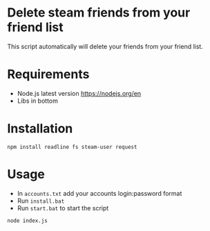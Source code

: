 # Delete steam friends from your friend list
This script automatically will delete your friends from your friend list.


# Requirements
* Node.js latest version https://nodejs.org/en
* Libs in bottom

# Installation
```
npm install readline fs steam-user request
```

# Usage
* In `accounts.txt` add your accounts login:password format
* Run `install.bat`
* Run `start.bat` to start the script
 ```
node index.js
```
